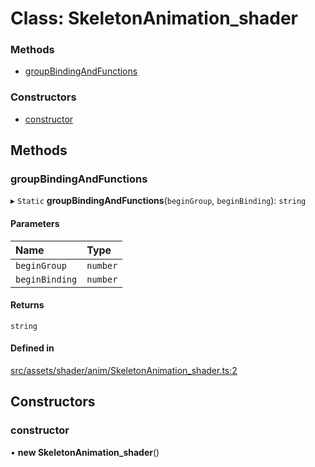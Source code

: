 # Class: SkeletonAnimation\_shader


### Methods

- [groupBindingAndFunctions](SkeletonAnimation_shader.md#groupbindingandfunctions)

### Constructors

- [constructor](SkeletonAnimation_shader.md#constructor)

## Methods

### groupBindingAndFunctions

▸ `Static` **groupBindingAndFunctions**(`beginGroup`, `beginBinding`): `string`

#### Parameters

| Name | Type |
| :------ | :------ |
| `beginGroup` | `number` |
| `beginBinding` | `number` |

#### Returns

`string`

#### Defined in

[src/assets/shader/anim/SkeletonAnimation_shader.ts:2](https://github.com/Orillusion/orillusion/blob/main/src/assets/shader/anim/SkeletonAnimation_shader.ts#L2)

## Constructors

### constructor

• **new SkeletonAnimation_shader**()
